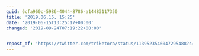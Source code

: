 ```yaml
---
guid: 6cfa960c-5986-4044-8786-a14483117350
title: '2019.06.15, 15:25'
date: '2019-06-15T13:25:17+00:00'
changed: '2019-09-24T07:19:22+00:00'


repost_of: 'https://twitter.com/triketora/status/1139523546047295488?s=19'
---
```


